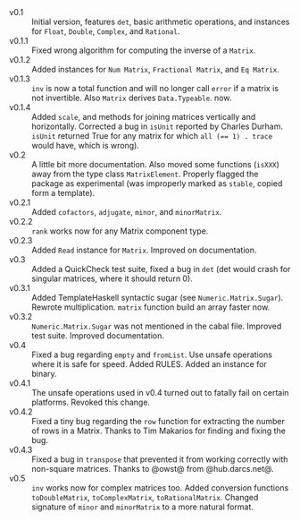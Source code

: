 <dl>
  <dt>v0.1</dt>
  <dd>
    Initial version, features <code>det</code>,
    basic arithmetic operations, and instances for
    <code>Float</code>, <code>Double</code>, <code>Complex</code>, and
    <code>Rational</code>.
  </dd>

  <dt>v0.1.1</dt>
  <dd>
    Fixed wrong algorithm for computing the inverse of a <code>Matrix</code>.
  </dd>

  <dt>v0.1.2</dt>
  <dd>
    Added instances for <code>Num Matrix</code>,
    <code>Fractional Matrix</code>, and <code>Eq Matrix</code>.
  </dd>

  <dt>v0.1.3</dt>
  <dd>
    <code>inv</code> is now a total function and will no longer call
    <code>error</code> if a matrix is not invertible. Also <code>Matrix</code>
    derives <code>Data.Typeable</code>.
    now.
  </dd>

  <dt>v0.1.4</dt>
  <dd>
    Added <code>scale</code>, and methods for joining matrices vertically and
    horizontally. Corrected a bug in <code>isUnit</code> reported by Charles Durham.
    <code>isUnit</code> returned True for any matrix for which
    <code>all (== 1) . trace</code> would have, which is wrong).
  </dd>

  <dt>v0.2</dt>
  <dd>
    A little bit more documentation. Also moved some
    functions (<code>isXXX</code>) away from the type class <code>MatrixElement</code>.
    Properly flagged the package as experimental (was improperly marked as
    <code>stable</code>, copied form a template).
  </dd>

  <dt>v0.2.1</dt>
  <dd>
    Added <code>cofactors</code>, <code>adjugate</code>, <code>minor</code>, and
    <code>minorMatrix</code>.
  </dd>

  <dt>v0.2.2</dt>
  <dd>
    <code>rank</code> works now for any Matrix component type.
  </dd>

  <dt>v0.2.3</dt>
  <dd>
    Added <code>Read</code> instance for <code>Matrix</code>.
    Improved on documentation.
  </dd>

  <dt>v0.3</dt>
  <dd>
    Added a QuickCheck test suite, fixed a bug in <code>det</code>
    (det would crash for singular matrices, where it should
    return 0).
  </dd>

  <dt>v0.3.1</dt>
  <dd>
    Added TemplateHaskell syntactic sugar (see <code>Numeric.Matrix.Sugar</code>).
    Rewrote multiplication. <code>matrix</code> function build an array faster now.
  </dd>

  <dt>v0.3.2</dt>
  <dd>
    <code>Numeric.Matrix.Sugar</code> was not mentioned in the
    cabal file. Improved test suite. Improved documentation.
  </dd>

  <dt>v0.4</dt>
  <dd>
    Fixed a bug regarding <code>empty</code> and <code>fromList</code>.
    Use unsafe operations where it is safe for speed.
    Added RULES. Added an instance for binary.
  </dd>

  <dt>v0.4.1</dt>
  <dd>
    The unsafe operations used in v0.4 turned out
    to fatally fail on certain platforms. Revoked this change.
  </dd>

  <dt>v0.4.2</dt>
  <dd>
    Fixed a tiny bug regarding the <code>row</code> function
    for extracting the number of rows in a Matrix.
    Thanks to Tim Makarios for finding and fixing the bug.
  </dd>

  <dt>v0.4.3</dt>
  <dd>
    Fixed a bug in <code>transpose</code> that prevented it from
    working correctly with non-square matrices.
    Thanks to @owst@ from @hub.darcs.net@.
  </dd>

  <dt>v0.5</dt>
  <dd>
    <code>inv</code> works now for complex matrices too.
    Added conversion functions <code>toDoubleMatrix</code>,
    <code>toComplexMatrix</code>, <code>toRationalMatrix</code>.
    Changed signature of <code>minor</code> and <code>minorMatrix</code>
    to a more natural format.
  </dd>
</dl>

